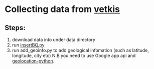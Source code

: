 # Collecting data from [vetkis](https://www.vektis.nl/)

## Steps:
1. download data into under data directory
2. run [insertBQ.py](insertBQ.py)
3. run add_geoinfo.py to add geological infomation (such as latitude, longitude, city etc)
N.B you need to use Google app api and [geolocation-python](https://github.com/slawek87/geolocation-python).



